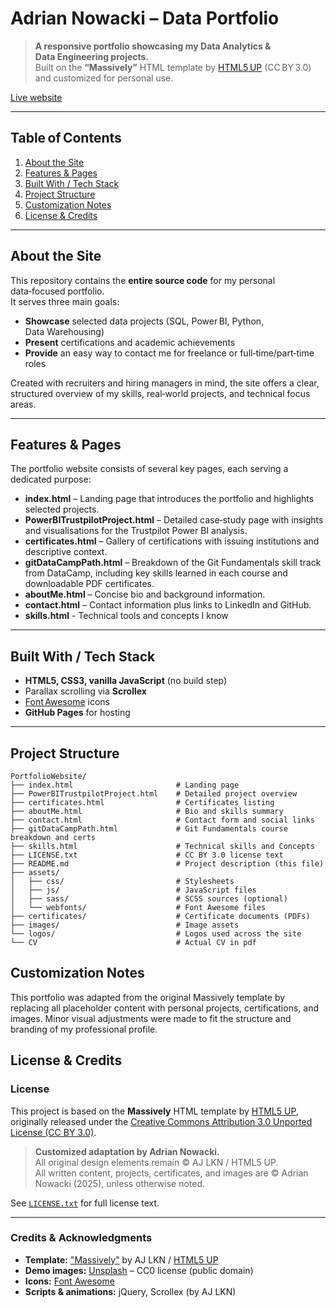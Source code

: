 # Adrian Nowacki – Data Portfolio

> **A responsive portfolio showcasing my Data Analytics & Data Engineering projects.**  
> Built on the **“Massively”** HTML template by [HTML5 UP](https://html5up.net/) (CC BY 3.0) and customized for personal use.

[Live website](https://nowackiadrian.github.io/PortfolioWebsite/)

---

## Table of Contents
1. [About the Site](#about-the-site)  
2. [Features &amp; Pages](#features--pages)  
3. [Built With / Tech Stack](#built-with--tech-stack)  
4. [Project Structure](#project-structure)  
5. [Customization Notes](#customization-notes)  
6. [License &amp; Credits](#license--credits)

---

## About the Site

This repository contains the **entire source code** for my personal data‑focused portfolio.  
It serves three main goals:

- **Showcase** selected data projects (SQL, Power BI, Python, Data Warehousing)  
- **Present** certifications and academic achievements  
- **Provide** an easy way to contact me for freelance or full‑time/part‑time roles

Created with recruiters and hiring managers in mind, the site offers a clear, structured overview of my skills, real‑world projects, and technical focus areas.

---

## Features & Pages

The portfolio website consists of several key pages, each serving a dedicated purpose:

- **index.html** – Landing page that introduces the portfolio and highlights selected projects.  
- **PowerBITrustpilotProject.html** – Detailed case‑study page with insights and visualisations for the Trustpilot Power BI analysis.  
- **certificates.html** – Gallery of certifications with issuing institutions and descriptive context.  
- **gitDataCampPath.html** – Breakdown of the Git Fundamentals skill track from DataCamp, including key skills learned in each course and downloadable PDF certificates.  
- **aboutMe.html** – Concise bio and background information.  
- **contact.html** – Contact information plus links to LinkedIn and GitHub.
- **skills.html** - Technical tools and concepts I know 

---

## Built With / Tech Stack

- **HTML5, CSS3, vanilla JavaScript** (no build step)  
- Parallax scrolling via **Scrollex**  
- [Font Awesome](https://fontawesome.com/) icons  
- **GitHub Pages** for hosting

---

## Project Structure

```text
PortfolioWebsite/
├── index.html                       # Landing page
├── PowerBITrustpilotProject.html    # Detailed project overview
├── certificates.html                # Certificates listing
├── aboutMe.html                     # Bio and skills summary
├── contact.html                     # Contact form and social links
├── gitDataCampPath.html             # Git Fundamentals course breakdown and certs
├── skills.html                      # Technical skills and Concepts
├── LICENSE.txt                      # CC BY 3.0 license text
├── README.md                        # Project description (this file)
├── assets/
│   ├── css/                         # Stylesheets
│   ├── js/                          # JavaScript files
│   ├── sass/                        # SCSS sources (optional)
│   └── webfonts/                    # Font Awesome files
├── certificates/                    # Certificate documents (PDFs)
├── images/                          # Image assets
└── logos/                           # Logos used across the site
└── CV                               # Actual CV in pdf 
```

## Customization Notes

This portfolio was adapted from the original Massively template by replacing all placeholder content with personal projects, certifications, and images. Minor visual adjustments were made to fit the structure and branding of my professional profile.

## License & Credits

### License

This project is based on the **Massively** HTML template by [HTML5 UP](https://html5up.net/massively), originally released under the [Creative Commons Attribution 3.0 Unported License (CC BY 3.0)](https://creativecommons.org/licenses/by/3.0/).

> **Customized adaptation by Adrian Nowacki.**  
> All original design elements remain © AJ LKN / HTML5 UP.  
> All written content, projects, certificates, and images are © Adrian Nowacki (2025), unless otherwise noted.

See [`LICENSE.txt`](LICENSE.txt) for full license text.

---

### Credits & Acknowledgments

- **Template:** ["Massively"](https://html5up.net/massively) by AJ LKN / [HTML5 UP](https://html5up.net)
- **Demo images:** [Unsplash](https://unsplash.com/) – CC0 license (public domain)
- **Icons:** [Font Awesome](https://fontawesome.com/)
- **Scripts & animations:** jQuery, Scrollex (by AJ LKN)

